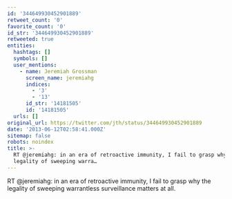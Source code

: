 ```yaml
---
id: '344649930452901889'
retweet_count: '0'
favorite_count: '0'
id_str: '344649930452901889'
retweeted: true
entities:
  hashtags: []
  symbols: []
  user_mentions:
    - name: Jeremiah Grossman
      screen_name: jeremiahg
      indices:
        - '3'
        - '13'
      id_str: '14181505'
      id: '14181505'
  urls: []
original_url: https://twitter.com/jth/status/344649930452901889
date: '2013-06-12T02:58:41.000Z'
sitemap: false
robots: noindex
title: >-
  RT @jeremiahg: in an era of retroactive immunity, I fail to grasp why the
  legality of sweeping warra…
---
```


RT @jeremiahg: in an era of retroactive immunity, I fail to grasp why the legality of sweeping warrantless surveillance matters at all.